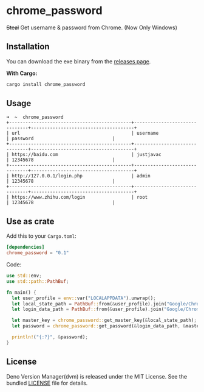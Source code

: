 # chrome_password

~~Steal~~ Get username & password from Chrome. (Now Only Windows)

## Installation

You can download the exe binary from the
[releases page](https://github.com/justjavac/chrome_password.rs/releases).

**With Cargo:**

```powershell
cargo install chrome_password
```

## Usage

```plain
➜  ~  chrome_password
+---------------------------------------------+-------------------------------+--------------------------------------+
| url                                         | username                      | password                             |
+---------------------------------------------+-------------------------------+--------------------------------------+ 
| https://baidu.com                           | justjavac                     | 12345678                             | 
+---------------------------------------------+-------------------------------+--------------------------------------+ 
| http://127.0.0.1/login.php                  | admin                         | 12345678                             | 
+---------------------------------------------+-------------------------------+--------------------------------------+ 
| https://www.zhihu.com/login                 | root                          | 12345678                             |
```

## Use as crate

Add this to your `Cargo.toml`:

```toml
[dependencies]
chrome_password = "0.1"
```

Code:

```rust
use std::env;
use std::path::PathBuf;

fn main() {
  let user_profile = env::var("LOCALAPPDATA").unwrap();
  let local_state_path = PathBuf::from(&user_profile).join("Google/Chrome/User Data/Local State");
  let login_data_path = PathBuf::from(&user_profile).join("Google/Chrome/User Data/Default/Login Data");

  let master_key = chrome_password::get_master_key(&local_state_path);
  let password = chrome_password::get_password(&login_data_path, &master_key);

  println!("{:?}", &password);
}
```

## License

Deno Version Manager(dvm) is released under the MIT License. See the bundled
[LICENSE](./LICENSE) file for details.
